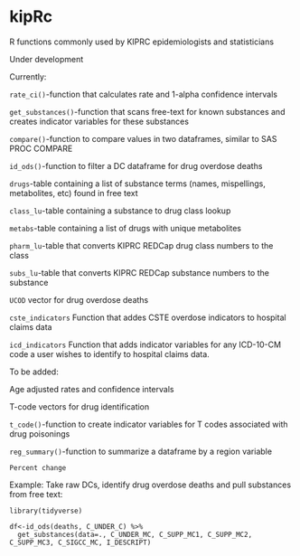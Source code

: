 # kipRc
R functions commonly used by KIPRC epidemiologists and statisticians

Under development

Currently:

  `rate_ci()`-function that calculates rate and 1-alpha confidence intervals
  
  `get_substances()`-function that scans free-text for known substances and creates indicator variables for these substances
  
  `compare()`-function to compare values in two dataframes, similar to SAS PROC COMPARE

  `id_ods()`-function to filter a DC dataframe for drug overdose deaths
  
  `drugs`-table containing a list of substance terms (names, mispellings, metabolites, etc) found in free text
  
  `class_lu`-table containing a substance to drug class lookup
  
  `metabs`-table containing a list of drugs with unique metabolites
  
  `pharm_lu`-table that converts KIPRC REDCap drug class numbers to the class
  
  `subs_lu`-table that converts KIPRC REDCap substance numbers to the substance
  
  `UCOD` vector for drug overdose deaths
  
  `cste_indicators` Function that addes CSTE overdose indicators to hospital claims data
  
  `icd_indicators` Function that adds indicator variables for any ICD-10-CM code a user wishes to identify to hospital claims data.

To be added:

  Age adjusted rates and confidence intervals
  
  T-code vectors for drug identification
  
  `t_code()`-function to create indicator variables for T codes associated with drug poisonings
  
  `reg_summary()`-function to summarize a dataframe by a region variable
  
  `Percent change`

Example: Take raw DCs, identify drug overdose deaths and pull substances from free text:

```
library(tidyverse)

df<-id_ods(deaths, C_UNDER_C) %>% 
  get_substances(data=., C_UNDER_MC, C_SUPP_MC1, C_SUPP_MC2, C_SUPP_MC3, C_SIGCC_MC, I_DESCRIPT)
  
```

